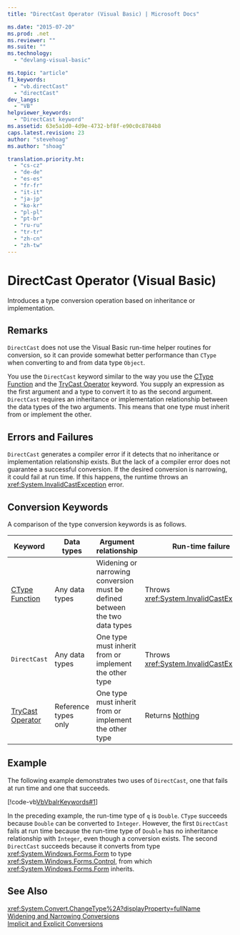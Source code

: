 ```yaml
---
title: "DirectCast Operator (Visual Basic) | Microsoft Docs"

ms.date: "2015-07-20"
ms.prod: .net
ms.reviewer: ""
ms.suite: ""
ms.technology: 
  - "devlang-visual-basic"

ms.topic: "article"
f1_keywords: 
  - "vb.directCast"
  - "directCast"
dev_langs: 
  - "VB"
helpviewer_keywords: 
  - "DirectCast keyword"
ms.assetid: 63e5a1d0-4d9e-4732-bf8f-e90c0c8784b8
caps.latest.revision: 23
author: "stevehoag"
ms.author: "shoag"

translation.priority.ht: 
  - "cs-cz"
  - "de-de"
  - "es-es"
  - "fr-fr"
  - "it-it"
  - "ja-jp"
  - "ko-kr"
  - "pl-pl"
  - "pt-br"
  - "ru-ru"
  - "tr-tr"
  - "zh-cn"
  - "zh-tw"
---
```

# DirectCast Operator (Visual Basic)
Introduces a type conversion operation based on inheritance or implementation.  
  
## Remarks  
 `DirectCast` does not use the Visual Basic run-time helper routines for conversion, so it can provide somewhat better performance than `CType` when converting to and from data type `Object`.  
  
 You use the `DirectCast` keyword similar to the way you use the [CType Function](../../../visual-basic/language-reference/functions/ctype-function.md) and the [TryCast Operator](../../../visual-basic/language-reference/operators/trycast-operator.md) keyword. You supply an expression as the first argument and a type to convert it to as the second argument. `DirectCast` requires an inheritance or implementation relationship between the data types of the two arguments. This means that one type must inherit from or implement the other.  
  
## Errors and Failures  
 `DirectCast` generates a compiler error if it detects that no inheritance or implementation relationship exists. But the lack of a compiler error does not guarantee a successful conversion. If the desired conversion is narrowing, it could fail at run time. If this happens, the runtime throws an <xref:System.InvalidCastException> error.  
  
## Conversion Keywords  
 A comparison of the type conversion keywords is as follows.  
  
|Keyword|Data types|Argument relationship|Run-time failure|  
|---|---|---|---|  
|[CType Function](../../../visual-basic/language-reference/functions/ctype-function.md)|Any data types|Widening or narrowing conversion must be defined between the two data types|Throws <xref:System.InvalidCastException>|  
|`DirectCast`|Any data types|One type must inherit from or implement the other type|Throws <xref:System.InvalidCastException>|  
|[TryCast Operator](../../../visual-basic/language-reference/operators/trycast-operator.md)|Reference types only|One type must inherit from or implement the other type|Returns [Nothing](../../../visual-basic/language-reference/nothing.md)|  
  
## Example  
 The following example demonstrates two uses of `DirectCast`, one that fails at run time and one that succeeds.  
  
 [!code-vb[VbVbalrKeywords#1](../../../visual-basic/language-reference/codesnippet/VisualBasic/directcast-operator_1.vb)]  
  
 In the preceding example, the run-time type of `q` is `Double`. `CType` succeeds because `Double` can be converted to `Integer`. However, the first `DirectCast` fails at run time because the run-time type of `Double` has no inheritance relationship with `Integer`, even though a conversion exists. The second `DirectCast` succeeds because it converts from type <xref:System.Windows.Forms.Form> to type <xref:System.Windows.Forms.Control>, from which <xref:System.Windows.Forms.Form> inherits.  
  
## See Also  
 <xref:System.Convert.ChangeType%2A?displayProperty=fullName>   
 [Widening and Narrowing Conversions](../../../visual-basic/programming-guide/language-features/data-types/widening-and-narrowing-conversions.md)   
 [Implicit and Explicit Conversions](../../../visual-basic/programming-guide/language-features/data-types/implicit-and-explicit-conversions.md)